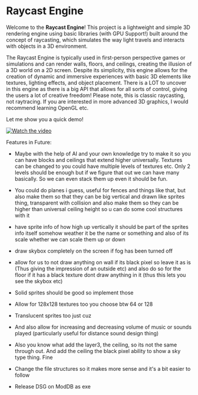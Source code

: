# Raycast Engine

Welcome to the **Raycast Engine**! This project is a lightweight and simple 3D rendering engine using basic libraries (with GPU Support!) built around the concept of raycasting, which simulates the way light travels and interacts with objects in a 3D environment.

The Raycast Engine is typically used in first-person perspective games or simulations and can render walls, floors, and ceilings, creating the illusion of a 3D world on a 2D screen. Despite its simplicity, this engine allows for the creation of dynamic and immersive experiences with basic 3D elements like textures, lighting effects, and object placement. There is a LOT to uncover in this engine as there is a big API that allows for all sorts of control, giving the users a lot of creative freedom! Please note, this is classic raycasting, not raytracing. If you are interested in more advanced 3D graphics, I would recommend learning OpenGL etc.

Let me show you a quick demo!

[![Watch the video](https://img.youtube.com/vi/joDJuUwu1GY/0.jpg)](https://youtu.be/joDJuUwu1GY)

Features in Future:
- Maybe with the help of AI and your own knowledge try to make it so you can have blocks and ceilings that extend higher universally. Textures can be changed to you could have multiple levels of textures etc. Only 2 levels should be enough but if we figure that out we can have many basically. So we can even stack them up even it should be fun.
- You could do planes i guess, useful for fences and things like that, but also make them so that they can be big vertical and drawn like sprites thing, transparent with collision and also make them so they can be higher than universal ceiling height so u can do some cool structures with it
- have sprite info of how high up vertically it should be part of the sprites info itself somehow weather it be the name or something and also of its scale whether we can scale them up or down
- draw skybox completely on the screen if fog has been turned off
- allow for us to not draw anything on wall if its black pixel so leave it as is (Thus giving the impression of an outside etc) and also do so for the floor if it has a black texture dont draw anything in it (thus this lets you see the skybox etc)
- Solid sprites should be good so implement those
- Allow for 128x128 textures too you choose btw 64 or 128
- Translucent sprites too just cuz
- And also allow for increasing and decreasing volume of music or sounds played (particularly useful for distance sound design thing)
- Also you know what add the layer3, the ceiling, so its not the same through out. And add the ceiling the black pixel ability to show a sky type thing. Fine
- Change the file structures so it makes more sense and it's a bit easier to follow

- Release DSG on ModDB as exe